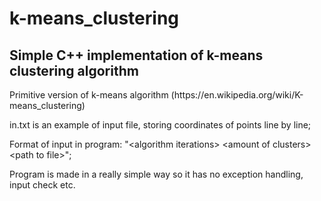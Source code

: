# k-means_clustering
## Simple C++ implementation of k-means clustering algorithm
<p>Primitive version of k-means algorithm (https://en.wikipedia.org/wiki/K-means_clustering)</p>

<p>in.txt is an example of input file, storing coordinates of points line by line;</p>
<p>Format of input in program: "&lt;algorithm iterations&gt; &lt;amount of clusters&gt; &lt;path to file&gt;";</p>
<p>Program is made in a really simple way so it has no exception handling, input check etc.</p>
